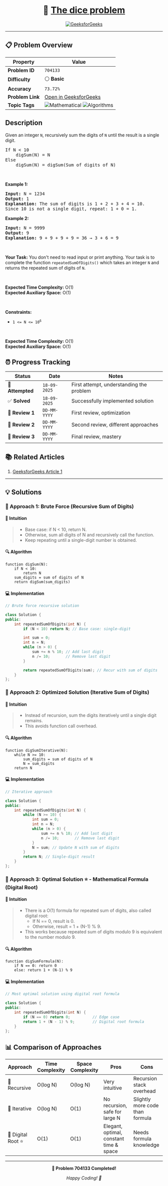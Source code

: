 <div align="center">

# 🧠 [The dice problem](https://www.geeksforgeeks.org/problems/the-dice-problem2316/1)

[![GeeksforGeeks](https://img.shields.io/badge/GeeksforGeeks-Problem-0F9D58?style=for-the-badge&logo=geeksforgeeks&logoColor=white)](https://www.geeksforgeeks.org/problems/the-dice-problem2316/1)

</div>

---

## 📋 Problem Overview

| Property         | Value                                                                                                                                                             |
| ---------------- | ----------------------------------------------------------------------------------------------------------------------------------------------------------------- |
| **Problem ID**   | `704133`                                                                                                                                                          |
| **Difficulty**   | ⚪ **Basic**                                                                                                                                                      |
| **Accuracy**     | `73.72%`                                                                                                                                                          |
| **Problem Link** | [Open in GeeksforGeeks](https://www.geeksforgeeks.org/problems/the-dice-problem2316/1)                                                                            |
| **Topic Tags**   | ![Mathematical](https://img.shields.io/badge/-Mathematical-blue?style=flat-square) ![Algorithms](https://img.shields.io/badge/-Algorithms-blue?style=flat-square) |

## Description

<!-- description:start -->

<p>Given an integer <code>N</code>, recursively sum the digits of <code>N</code> until the result is a single digit.</p>

<pre>
If N < 10
    digSum(N) = N
Else
    digSum(N) = digSum(Sum of digits of N)
</pre>

<p>&nbsp;</p>
<p><strong class="example">Example 1:</strong></p>

<pre>
<strong>Input:</strong> N = 1234
<strong>Output:</strong> 1
<strong>Explanation:</strong> The sum of digits is 1 + 2 + 3 + 4 = 10.
Since 10 is not a single digit, repeat: 1 + 0 = 1.
</pre>

<p><strong class="example">Example 2:</strong></p>

<pre>
<strong>Input:</strong> N = 9999
<strong>Output:</strong> 9
<strong>Explanation:</strong> 9 + 9 + 9 + 9 = 36 → 3 + 6 = 9
</pre>

<p>&nbsp;</p>
<strong>Your Task:</strong>  
You don't need to read input or print anything. Your task is to complete the function <code>repeatedSumOfDigits()</code> which takes an integer <code>N</code> and returns the repeated sum of digits of <code>N</code>.

<p>&nbsp;</p>
<p><strong>Expected Time Complexity:</strong> O(1)<br>
<strong>Expected Auxiliary Space:</strong> O(1)</p>

<p>&nbsp;</p>
<p><strong>Constraints:</strong></p>

<ul>
  <li><code>1 &lt;= N &lt;= 10<sup>6</sup></code></li>
</ul>

<p>&nbsp;</p>
<p><strong>Expected Time Complexity:</strong> O(1)<br>
<strong>Expected Auxiliary Space:</strong> O(1)</p>
<!-- description:end -->

## ⏰ Progress Tracking

| Status           | Date         | Notes                                    |
| ---------------- | ------------ | ---------------------------------------- |
| 🎯 **Attempted** | `18-09-2025` | First attempt, understanding the problem |
| ✅ **Solved**    | `18-09-2025` | Successfully implemented solution        |
| 🔄 **Review 1**  | `DD-MM-YYYY` | First review, optimization               |
| 🔄 **Review 2**  | `DD-MM-YYYY` | Second review, different approaches      |
| 🔄 **Review 3**  | `DD-MM-YYYY` | Final review, mastery                    |

## 📚 Related Articles

1. [GeeksforGeeks Article 1](https://www.geeksforgeeks.org/the-dice-problem/)

---

## 💡 Solutions

### 🥉 Approach 1: Brute Force (Recursive Sum of Digits)

#### 📝 Intuition

> - Base case: if N < 10, return N.
> - Otherwise, sum all digits of N and recursively call the function.
> - Keep repeating until a single-digit number is obtained.

#### 🔍 Algorithm

```pseudo
function digSum(N):
    if N < 10:
        return N
    sum_digits = sum of digits of N
    return digSum(sum_digits)
```

#### 💻 Implementation

```cpp
// Brute force recursive solution

class Solution {
public:
    int repeatedSumOfDigits(int N) {
        if (N < 10) return N; // Base case: single-digit

        int sum = 0;
        int n = N;
        while (n > 0) {
            sum += n % 10; // Add last digit
            n /= 10;       // Remove last digit
        }

        return repeatedSumOfDigits(sum); // Recur with sum of digits
    }
};
```

### 🥈 Approach 2: Optimized Solution (Iterative Sum of Digits)

#### 📝 Intuition

> - Instead of recursion, sum the digits iteratively until a single digit remains.
> - This avoids function call overhead.

#### 🔍 Algorithm

```pseudo
function digSumIterative(N):
    while N >= 10:
        sum_digits = sum of digits of N
        N = sum_digits
    return N
```

#### 💻 Implementation

```cpp
// Iterative approach

class Solution {
public:
    int repeatedSumOfDigits(int N) {
        while (N >= 10) {
            int sum = 0;
            int n = N;
            while (n > 0) {
                sum += n % 10; // Add last digit
                n /= 10;       // Remove last digit
            }
            N = sum; // Update N with sum of digits
        }
        return N; // Single-digit result
    }
};
```

### 🥇 Approach 3: Optimal Solution ⭐ - Mathematical Formula (Digital Root)

#### 📝 Intuition

> - There is a O(1) formula for repeated sum of digits, also called digital root:
>   - If N == 0, result is 0.
>   - Otherwise, result = 1 + (N-1) % 9.
> - This works because repeated sum of digits modulo 9 is equivalent to the number modulo 9.

#### 🔍 Algorithm

```pseudo
function digSumFormula(N):
    if N == 0: return 0
    else: return 1 + (N-1) % 9
```

#### 💻 Implementation

```cpp
// Most optimal solution using digital root formula

class Solution {
public:
    int repeatedSumOfDigits(int N) {
        if (N == 0) return 0;          // Edge case
        return 1 + (N - 1) % 9;        // Digital root formula
    }
};
```

## 📊 Comparison of Approaches

| Approach           | Time Complexity | Space Complexity | Pros                                    | Cons                            |
| ------------------ | --------------- | ---------------- | --------------------------------------- | ------------------------------- |
| 🥉 Recursive       | O(log N)        | O(log N)         | Very intuitive                          | Recursion stack overhead        |
| 🥈 Iterative       | O(log N)        | O(1)             | No recursion, safe for large N          | Slightly more code than formula |
| 🥇 Digital Root ⭐ | O(1)            | O(1)             | Elegant, optimal, constant time & space | Needs formula knowledge         |

---

<div align="center">

**🎯 Problem 704133 Completed!**

_Happy Coding! 🚀_

</div>
